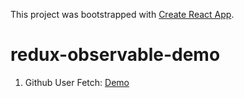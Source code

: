 This project was bootstrapped with [Create React App](https://github.com/facebookincubator/create-react-app).

# redux-observable-demo
1. Github User Fetch:
[Demo](https://mattyao1984.github.io/redux-observable-demo/)
